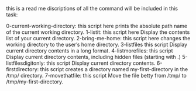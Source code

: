 this is a read me discriptions of all the command will be included in this task:

0-current-working-directory: this script here prints the absolute path name of the current working directory.
1-listit: this script here Display the contents list of your current directory.
2-bring-me-home: this script here changes the working directory to the user’s home directory.
3-listfiles this script Display current directory contents in a long format.
4-listmorefiles: this script Display current directory contents, including hidden files (starting with .)
5-listfilesdigitonly: this script Display current directory contents.
6-firstdirectory: this script creates a directory named my-first-directory in the /tmp/ directory.
7-movethatfile: this script Move the file betty from /tmp/ to /tmp/my-first-directory.
